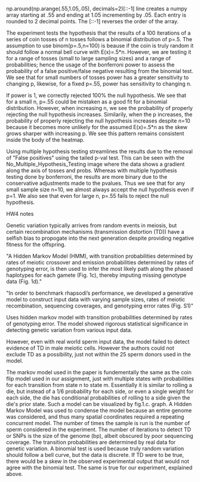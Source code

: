 np.around(np.arange(.55,1.05,.05), decimals=2)[::-1] 
line creates a numpy array starting at .55 and ending at 1.05 incrementing by .05. Each entry is rounded to 2 decimal points. The [::-1] reverses the order of the array.

The experiment tests the hypothesis that the results of a 100 iterations of a series of coin tosses of n tosses 
follows a binomial distribution of p=.5. The assumption to use binom(p=.5,n=100) is beause if the coin is truly random it should follow a normal bell curve with E(x)=.5*n. However, we are testing it for a range of tosses (small to large sampling sizes) and a range of probabilities; hence the usage of the bonferroni power to assess 
the probability of a false positive/false negative resulting from the binomial test. We see that for small 
numbers of tosses power has a greater sensitivity to changing p, likewise, for a fixed p=.55, power has sensitivity
to changing n. 

If power is 1, we correctly rejected 100% the null hypothesis. We see that for a small n, p=.55 could be mistaken 
as a good fit for a binomial distribution. However, when increasing n, we see the probability of properly rejecting the 
null hypothesis increases. Similarily, when the p increases, the probability of properly rejecting the null hypothesis
increases despite n=10 because it becomes more unlikely for the assumed E(x)=.5*n as the skew grows sharper with increasing p. 
We see this pattern remains consistent inside the body of the heatmap.

Using multiple hypothesis testing streamlines the results due to the removal of "False positives" using the tailed p-val test.
This can be seen with the No_Multiple_Hypothesis_Testing image where the data shows a gradient along the axis of tosses and probs. 
Whereas with multiple hypothesis testing done by bonferroni, the results are more binary due to the conservative adjustments made 
to the pvalues. Thus we see that for any small sample size n=10, we almost always accept the null hypothesis even if p=1. We 
also see that even for large n, p=.55 fails to reject the null hypothesis.

HW4 notes

Genetic variation typically arrives from random events in meiosis, but certain recombination mechanisms (transmission distortion (TD)) have a selfish bias to propogate into the next generation despite providing negative fitness for the offspring.

"A Hidden Markov Model (HMM), with transition probabilities determined by rates of meiotic crossover and emission probabilities determined by rates of genotyping error, is then used to infer the most likely path along the phased haplotypes for each gamete (Fig. 1c), thereby imputing missing genotype data (Fig. 1d)."

"In order to benchmark rhapsodi’s performance, we developed a generative model to construct input data with varying sample sizes, rates of meiotic recombination, sequencing coverages, and genotyping error rates (Fig. S1)"

Uses hidden markov model with transition probabilities determined by rates of genotyping error. The model showed rigorous statistical significance in detecting genetic variation from various input data.

However, even with real world sperm input data, the model failed to detect evidence of TD in male meiotic cells. However the authors could not exclude TD as a possibility, just not within the 25 sperm donors used in the model.

The markov model used in the paper is fundementally the same as the coin flip model used in our assignment, just with multiple states with probabilities for each transition from state n to state m. Essentially it is similar to rolling a die, but instead of a 1/6 probability for each side, or even a single weight for each side, the die has conditional probabilities of rolling to a side given the die's prior state. Such a model can be visualized by fig.1.c. graph. A Hidden Markov Model was used to condense the model because an entire genome was considered, and thus many spatial coordinates required a repeating concurrent model. The number of times the sample is run is the number of sperm considered in the experiment. The number of iterations to detect TD or SNPs is the size of the genome (bp), albeit obscured by poor sequencing coverage. The transition probabilities are determined by real data for genetic variation. A binomial test is used because truly random variation should follow a bell curve, but the data is discrete. If TD were to be true, there would be a skew in the observed experimental output that would not agree with the binomial test. The same is true for our experiment, explained above.


